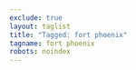 ```yaml
---
exclude: true
layout: taglist
title: "Tagged: fort phoenix"
tagname: fort phoenix
robots: noindex
---
```

